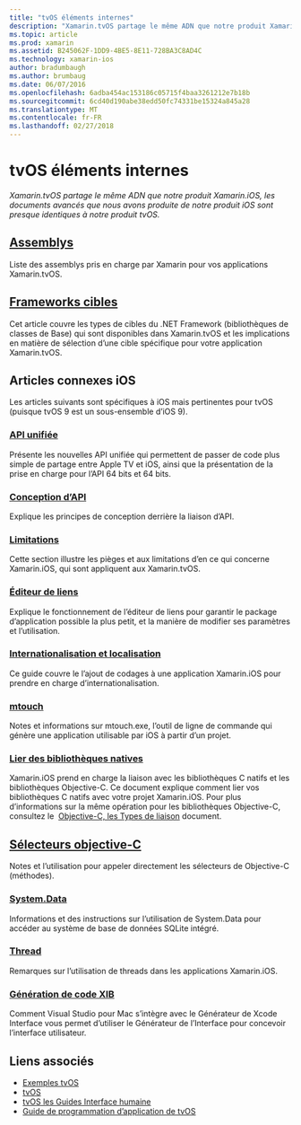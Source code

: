 ```yaml
---
title: "tvOS éléments internes"
description: "Xamarin.tvOS partage le même ADN que notre produit Xamarin.iOS, les documents avancés que nous avons produite de notre produit iOS sont presque identiques à notre produit tvOS."
ms.topic: article
ms.prod: xamarin
ms.assetid: B245062F-1DD9-4BE5-8E11-728BA3C8AD4C
ms.technology: xamarin-ios
author: bradumbaugh
ms.author: brumbaug
ms.date: 06/07/2016
ms.openlocfilehash: 6adba454ac153186c05715f4baa3261212e7b18b
ms.sourcegitcommit: 6cd40d190abe38edd50fc74331be15324a845a28
ms.translationtype: MT
ms.contentlocale: fr-FR
ms.lasthandoff: 02/27/2018
---
```

# <a name="tvos-internals"></a>tvOS éléments internes

_Xamarin.tvOS partage le même ADN que notre produit Xamarin.iOS, les documents avancés que nous avons produite de notre produit iOS sont presque identiques à notre produit tvOS._


##  <a name="assembliesiostvosinternalsassembliesmd"></a>[Assemblys](~/ios/tvos/internals/assemblies.md)

Liste des assemblys pris en charge par Xamarin pour vos applications Xamarin.tvOS.

##  <a name="target-frameworksiostvosinternalsframeworksmd"></a>[Frameworks cibles](~/ios/tvos/internals/frameworks.md)

Cet article couvre les types de cibles du .NET Framework (bibliothèques de classes de Base) qui sont disponibles dans Xamarin.tvOS et les implications en matière de sélection d’une cible spécifique pour votre application Xamarin.tvOS.

## <a name="related-ios-articles"></a>Articles connexes iOS

Les articles suivants sont spécifiques à iOS mais pertinentes pour tvOS (puisque tvOS 9 est un sous-ensemble d’iOS 9).

###  <a name="unified-apicross-platformmaciosunifiedindexmd"></a>[API unifiée](~/cross-platform/macios/unified/index.md)

Présente les nouvelles API unifiée qui permettent de passer de code plus simple de partage entre Apple TV et iOS, ainsi que la présentation de la prise en charge pour l’API 64 bits et 64 bits.  

###  <a name="api-designiosinternalsapi-designindexmd"></a>[Conception d’API](~/ios/internals/api-design/index.md)

Explique les principes de conception derrière la liaison d’API.

###  <a name="limitationsiosinternalslimitationsmd"></a>[Limitations](~/ios/internals/limitations.md)

Cette section illustre les pièges et aux limitations d’en ce qui concerne Xamarin.iOS, qui sont appliquent aux Xamarin.tvOS.

###  <a name="linkeriosdeploy-testlinkermd"></a>[Éditeur de liens](~/ios/deploy-test/linker.md)

Explique le fonctionnement de l’éditeur de liens pour garantir le package d’application possible la plus petit, et la manière de modifier ses paramètres et l’utilisation.

###  <a name="localization-and-internationalizationiosapp-fundamentalslocalizationindexmd"></a>[Internationalisation et localisation](~/ios/app-fundamentals/localization/index.md)

Ce guide couvre le l’ajout de codages à une application Xamarin.iOS pour prendre en charge d’internationalisation.

###  <a name="mtouchiosdeploy-testmtouchmd"></a>[mtouch](~/ios/deploy-test/mtouch.md)

Notes et informations sur mtouch.exe, l’outil de ligne de commande qui génère une application utilisable par iOS à partir d’un projet.

###  <a name="linking-native-librariesiosplatformnative-interopmd"></a>[Lier des bibliothèques natives](~/ios/platform/native-interop.md)

Xamarin.iOS prend en charge la liaison avec les bibliothèques C natifs et les bibliothèques Objective-C. Ce document explique comment lier vos bibliothèques C natifs avec votre projet Xamarin.iOS. Pour plus d’informations sur la même opération pour les bibliothèques Objective-C, consultez le&nbsp; [Objective-C, les Types de liaison](~/ios/platform/binding-objective-c/index.md)&nbsp;document.

##  <a name="objective-c-selectorsiosinternalsobjective-c-selectorsmd"></a>[Sélecteurs objective-C](~/ios/internals/objective-c-selectors.md)

Notes et l’utilisation pour appeler directement les sélecteurs de Objective-C (méthodes).

###  <a name="systemdataiosdata-cloudsystemdatamd"></a>[System.Data](~/ios/data-cloud/system.data.md)

Informations et des instructions sur l’utilisation de System.Data pour accéder au système de base de données SQLite intégré.

###  <a name="threadingiosapp-fundamentalsthreadingmd"></a>[Thread](~/ios/app-fundamentals/threading.md)

Remarques sur l’utilisation de threads dans les applications Xamarin.iOS.

###  <a name="xib-code-generationiosinternalsxib-code-generationmd"></a>[Génération de code XIB](~/ios/internals/xib-code-generation.md)

Comment Visual Studio pour Mac s’intègre avec le Générateur de Xcode Interface vous permet d’utiliser le Générateur de l’Interface pour concevoir l’interface utilisateur.



## <a name="related-links"></a>Liens associés

- [Exemples tvOS](https://developer.xamarin.com/samples/tvos/all/)
- [tvOS](https://developer.apple.com/tvos/)
- [tvOS les Guides Interface humaine](https://developer.apple.com/tvos/human-interface-guidelines/)
- [Guide de programmation d’application de tvOS](https://developer.apple.com/library/prerelease/tvos/documentation/General/Conceptual/AppleTV_PG/)
